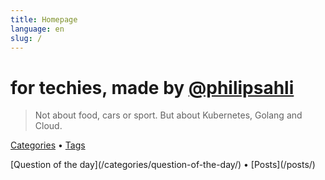 ```yaml
---
title: Homepage
language: en
slug: /
---
```


# for techies, made by [@philipsahli](https://twitter.com/philipsahli)

> Not about food, cars or sport. But about Kubernetes, Golang and Cloud.

<!-- Lorem ipsum dolor sit amet, consectetur adipiscing elit. -->

[Categories](/categories/) &bull; [Tags](/tags/)

<!--[Photos](/photos/) &bull; --> [Question of the day](/categories/question-of-the-day/) &bull; [Posts](/posts/) 
<!-- &bull; [Projects](/projects/) -->